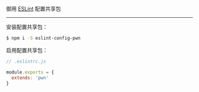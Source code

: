 御用 [ESLint](http://eslint.org/) 配置共享包

---

安装配置共享包：

```sh
$ npm i -S eslint-config-pwn
```

启用配置共享包：

```js
// .eslintrc.js

module.exports = {
  extends: 'pwn'
}
```
